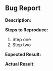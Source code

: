 ## Bug Report

**Description:**
<Write a clear description of the bug>

**Steps to Reproduce:**
1. Step one
2. Step two

**Expected Result:**
<What you expected>

**Actual Result:**
<What actually happened>
